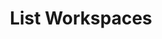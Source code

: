 ---
title: List Workspaces
excerpt: List workspaces the user has access to
api:
  file: botpress-api.json
  operationId: listWorkspaces
deprecated: false
hidden: false
metadata:
  title: ''
  description: ''
  robots: index
next:
  description: ''
---